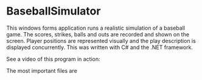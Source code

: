 # BaseballSimulator
This windows forms application runs a realistic simulation of a baseball game. The scores, strikes, balls and outs are recorded and shown on the screen. Player positions are represented visually and the play description is displayed concurrently. This was written with C# and the .NET framework. 

See a video of this program in action: 

The most important files are 

